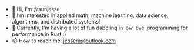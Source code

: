 - 👋 Hi, I’m @sunjesse
- 👀 I’m interested in applied math, machine learning, data science, algorithms, and distributed systems!
- 🦀 Currently, I'm having a lot of fun dabbling in low level programming for performance in Rust :)
- 📫 How to reach me: jessera@outlook.com

<!---
sunjesse/sunjesse is a ✨ special ✨ repository because its `README.md` (this file) appears on your GitHub profile.
You can click the Preview link to take a look at your changes.
--->
